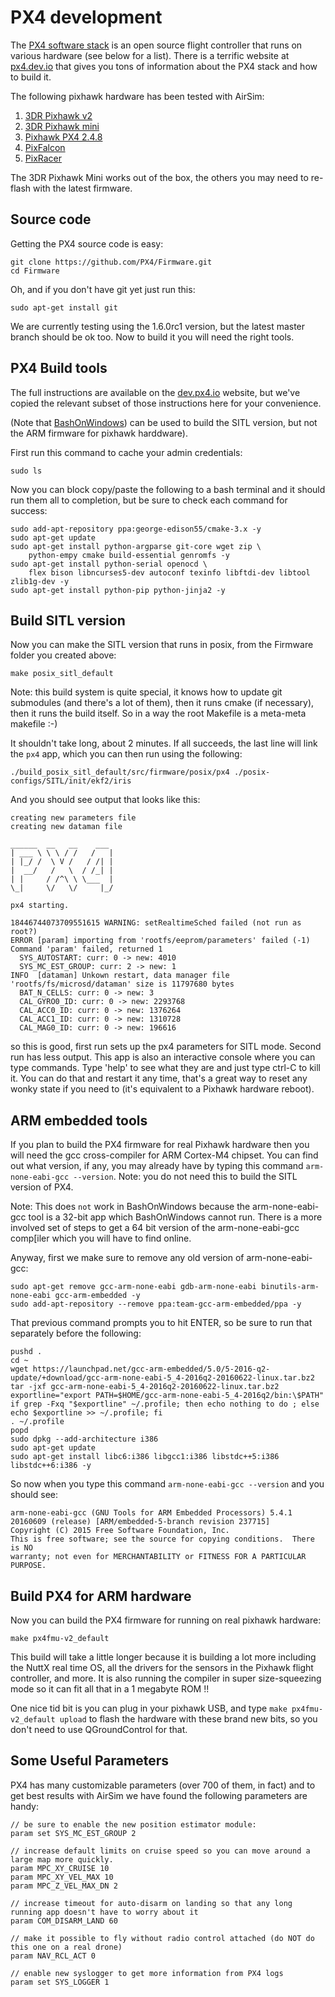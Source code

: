# PX4 development

The [PX4 software stack](http://github.com/px4/firmware) is an open source flight controller that runs on various 
hardware (see below for a list).  There is a terrific website at [px4.dev.io](http://px4.dev.io) that gives you tons of information about the PX4 stack 
and how to build it.

The following pixhawk hardware has been tested with AirSim:

1. [3DR Pixhawk v2](https://3dr.com/support/pixhawk/)
2. [3DR Pixhawk mini](https://store.3dr.com/products/3dr-pixhawk)
2. [Pixhawk PX4 2.4.8](http://www.banggood.com/Pixhawk-PX4-2_4_8-Flight-Controller-32-Bit-ARM-PX4FMU-PX4IO-Combo-for-Multicopters-p-1040416.html)
3. [PixFalcon](https://hobbyking.com/en_us/pixfalcon-micro-px4-autopilot.html?___store=en_us)
4. [PixRacer](https://www.banggood.com/Pixracer-Autopilot-Xracer-V1_0-Flight-Controller-Mini-PX4-Built-in-Wifi-For-FPV-Racing-RC-Multirotor-p-1056428.html?utm_source=google&utm_medium=cpc_ods&utm_content=starr&utm_campaign=Smlrfpv-ds-FPVracer&gclid=CjwKEAjw9MrIBRCr2LPek5-h8U0SJAD3jfhtbEfqhX4Lu94kPe88Zrr62A5qVgx-wRDBuUulGzHELRoCRVTw_wcB)

The 3DR Pixhawk Mini works out of the box, the others you may need to re-flash with the latest firmware.

## Source code

Getting the PX4 source code is easy:
````
git clone https://github.com/PX4/Firmware.git
cd Firmware
````

Oh, and if you don't have git yet just run this:

````
sudo apt-get install git
````

We are currently testing using the 1.6.0rc1 version, but the latest master branch should be ok too.
Now to build it you will need the right tools.

## PX4 Build tools

The full instructions are available on the [dev.px4.io](http://dev.px4.io/starting-installing-linux.html) website,
but we've copied the relevant subset of those instructions here for your convenience.

(Note that [BashOnWindows](https://msdn.microsoft.com/en-us/commandline/wsl/install_guide)) can be used to build
the SITL version, but not the ARM firmware for pixhawk harddware).

First run this command to cache your admin credentials:
````
sudo ls
````

Now you can block copy/paste the following to a bash terminal and it should run them all to completion, but be sure
to check each command for success:

````
sudo add-apt-repository ppa:george-edison55/cmake-3.x -y
sudo apt-get update
sudo apt-get install python-argparse git-core wget zip \
    python-empy cmake build-essential genromfs -y
sudo apt-get install python-serial openocd \
    flex bison libncurses5-dev autoconf texinfo libftdi-dev libtool zlib1g-dev -y
sudo apt-get install python-pip python-jinja2 -y
````

## Build SITL version

Now you can make the SITL version that runs in posix, from the Firmware folder you created above:
````
make posix_sitl_default
````

Note: this build system is quite special, it knows how to update git submodules (and there's a lot of them),
then it runs cmake (if necessary), then it runs the build itself.  So in a way the root Makefile is a meta-meta makefile :-) 

It shouldn't take long, about 2 minutes.  If all succeeds, the last line will link the `px4` app, which you can then run using the following:

````
./build_posix_sitl_default/src/firmware/posix/px4 ./posix-configs/SITL/init/ekf2/iris
````

And you should see output that looks like this:

````
creating new parameters file
creating new dataman file

______  __   __    ___ 
| ___ \ \ \ / /   /   |
| |_/ /  \ V /   / /| |
|  __/   /   \  / /_| |
| |     / /^\ \ \___  |
\_|     \/   \/     |_/

px4 starting.

18446744073709551615 WARNING: setRealtimeSched failed (not run as root?)
ERROR [param] importing from 'rootfs/eeprom/parameters' failed (-1)
Command 'param' failed, returned 1
  SYS_AUTOSTART: curr: 0 -> new: 4010
  SYS_MC_EST_GROUP: curr: 2 -> new: 1
INFO  [dataman] Unkown restart, data manager file 'rootfs/fs/microsd/dataman' size is 11797680 bytes
  BAT_N_CELLS: curr: 0 -> new: 3
  CAL_GYRO0_ID: curr: 0 -> new: 2293768
  CAL_ACC0_ID: curr: 0 -> new: 1376264
  CAL_ACC1_ID: curr: 0 -> new: 1310728
  CAL_MAG0_ID: curr: 0 -> new: 196616

````

so this is good, first run sets up the px4 parameters for SITL mode.  Second run has less output.
This app is also an interactive console where you can type commands.  Type 'help' to see what they are
and just type ctrl-C to kill it.  You can do that and restart it any time, that's a great way to reset
any wonky state if you need to (it's equivalent to a Pixhawk hardware reboot).

## ARM embedded tools

If you plan to build the PX4 firmware for real Pixhawk hardware then you will need the gcc cross-compiler
for ARM Cortex-M4 chipset.  You can find out what version, if any, you may already have by typing this
command `arm-none-eabi-gcc --version`.  Note: you do not need this to build the SITL version of PX4.

Note: This does `not` work in BashOnWindows because the arm-none-eabi-gcc tool is a 32-bit app which
BashOnWindows cannot run.  There is a more involved set of steps to get a 64 bit version of the 
arm-none-eabi-gcc comp[iler which you will have to find online.

Anyway, first we make sure to remove any old version of arm-none-eabi-gcc: 

````
sudo apt-get remove gcc-arm-none-eabi gdb-arm-none-eabi binutils-arm-none-eabi gcc-arm-embedded -y
sudo add-apt-repository --remove ppa:team-gcc-arm-embedded/ppa -y
````

That previous command prompts you to hit ENTER, so be sure to run that separately before the following:

````
pushd .
cd ~
wget https://launchpad.net/gcc-arm-embedded/5.0/5-2016-q2-update/+download/gcc-arm-none-eabi-5_4-2016q2-20160622-linux.tar.bz2
tar -jxf gcc-arm-none-eabi-5_4-2016q2-20160622-linux.tar.bz2
exportline="export PATH=$HOME/gcc-arm-none-eabi-5_4-2016q2/bin:\$PATH"
if grep -Fxq "$exportline" ~/.profile; then echo nothing to do ; else echo $exportline >> ~/.profile; fi
. ~/.profile
popd
sudo dpkg --add-architecture i386
sudo apt-get update
sudo apt-get install libc6:i386 libgcc1:i386 libstdc++5:i386 libstdc++6:i386 -y
````

So now when you type this command `arm-none-eabi-gcc --version` and you should see:
````
arm-none-eabi-gcc (GNU Tools for ARM Embedded Processors) 5.4.1 20160609 (release) [ARM/embedded-5-branch revision 237715]
Copyright (C) 2015 Free Software Foundation, Inc.
This is free software; see the source for copying conditions.  There is NO
warranty; not even for MERCHANTABILITY or FITNESS FOR A PARTICULAR PURPOSE.
````

## Build PX4 for ARM hardware

Now  you  can build the PX4 firmware for running on real pixhawk hardware:

````
make px4fmu-v2_default
````

This build will take a little longer because it is building a lot more including the NuttX real time OS,
all the drivers for the sensors in the Pixhawk flight controller, and more.  It is also running the compiler
in super size-squeezing mode so it can fit all that in a 1 megabyte ROM !!

One nice tid bit is you can plug in your pixhawk USB, and type `make px4fmu-v2_default upload` to flash the
hardware with these brand new bits, so you don't need to use QGroundControl for that.


## Some Useful Parameters

PX4 has many customizable parameters (over 700 of them, in fact) and to get best results with AirSim we have
found the following parameters are handy:
````
// be sure to enable the new position estimator module:
param set SYS_MC_EST_GROUP 2

// increase default limits on cruise speed so you can move around a large map more quickly.
param MPC_XY_CRUISE 10             
param MPC_XY_VEL_MAX 10
param MPC_Z_VEL_MAX_DN 2

// increase timeout for auto-disarm on landing so that any long running app doesn't have to worry about it
param COM_DISARM_LAND 60

// make it possible to fly without radio control attached (do NOT do this one on a real drone)
param NAV_RCL_ACT 0

// enable new syslogger to get more information from PX4 logs
param set SYS_LOGGER 1
````